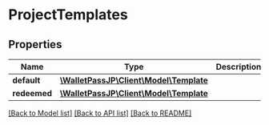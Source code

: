 # ProjectTemplates

## Properties
Name | Type | Description | Notes
------------ | ------------- | ------------- | -------------
**default** | [**\WalletPassJP\Client\Model\Template**](Template.md) |  | [optional] 
**redeemed** | [**\WalletPassJP\Client\Model\Template**](Template.md) |  | [optional] 

[[Back to Model list]](../../README.md#documentation-for-models) [[Back to API list]](../../README.md#documentation-for-api-endpoints) [[Back to README]](../../README.md)

